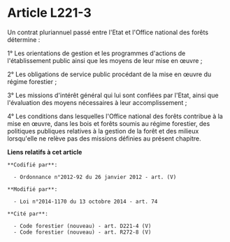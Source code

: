 # Article L221-3

Un contrat pluriannuel passé entre l'Etat et l'Office national des forêts détermine :

1° Les orientations de gestion et les programmes d'actions de l'établissement public ainsi que les moyens de leur mise en
œuvre ;

2° Les obligations de service public procédant de la mise en œuvre du régime forestier ;

3° Les missions d'intérêt général qui lui sont confiées par l'Etat, ainsi que l'évaluation des moyens nécessaires à leur
accomplissement ;

4° Les conditions dans lesquelles l'Office national des forêts contribue à la mise en œuvre, dans les bois et forêts soumis
au régime forestier, des politiques publiques relatives à la gestion de la forêt et des milieux lorsqu'elle ne relève pas des
missions définies au présent chapitre.

**Liens relatifs à cet article**

	**Codifié par**:

	  - Ordonnance n°2012-92 du 26 janvier 2012 - art. (V)

	**Modifié par**:

	  - Loi n°2014-1170 du 13 octobre 2014 - art. 74

	**Cité par**:

	  - Code forestier (nouveau) - art. D221-4 (V)
	  - Code forestier (nouveau) - art. R272-8 (V)
